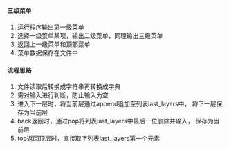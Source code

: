 #### 三级菜单
1. 运行程序输出第一级菜单
2. 选择一级菜单某项，输出二级菜单，同理输出三级菜单
3. 返回上一级菜单和顶部菜单
4. 菜单数据保存在文件中

#### 流程思路
1. 文件读取后转换成字符串再转换成字典
2. 需对输入进行判断，防止输入为空
3. 进入下一层时，将当前层通过append追加至列表last_layers中，
   将下一层保存为当前层
4. back返回时，通过pop将列表last_layers中最后一位删除并输入，
   保存为当前层
5. top返回顶层时，直接取字列表last_layers第一个元素